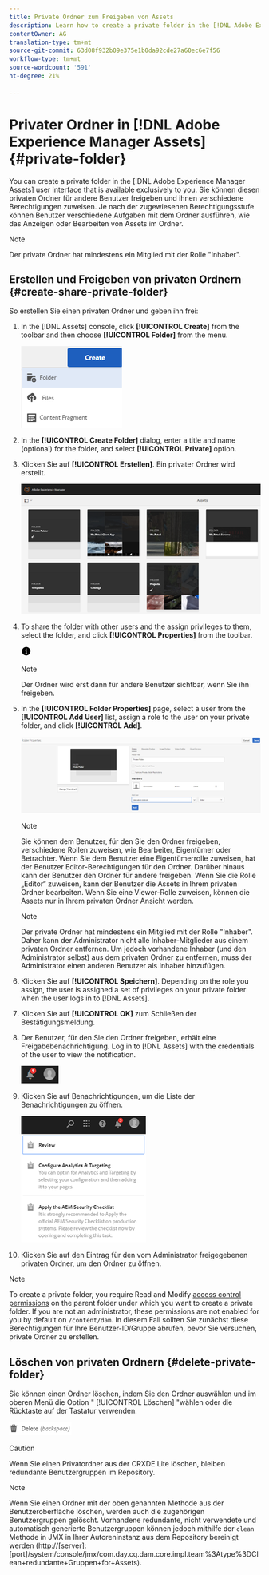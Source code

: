```yaml
---
title: Private Ordner zum Freigeben von Assets
description: Learn how to create a private folder in the [!DNL Adobe Experience Manager Assets] and share it with other users and the assign various privileges to them.
contentOwner: AG
translation-type: tm+mt
source-git-commit: 63d08f932b09e375e1b0da92cde27a60ec6e7f56
workflow-type: tm+mt
source-wordcount: '591'
ht-degree: 21%

---
```



# Privater Ordner in [!DNL Adobe Experience Manager Assets] {#private-folder}

You can create a private folder in the [!DNL Adobe Experience Manager Assets] user interface that is available exclusively to you. Sie können diesen privaten Ordner für andere Benutzer freigeben und ihnen verschiedene Berechtigungen zuweisen. Je nach der zugewiesenen Berechtigungsstufe können Benutzer verschiedene Aufgaben mit dem Ordner ausführen, wie das Anzeigen oder Bearbeiten von Assets im Ordner.

>[!NOTE]
>
>Der private Ordner hat mindestens ein Mitglied mit der Rolle &quot;Inhaber&quot;.

## Erstellen und Freigeben von privaten Ordnern {#create-share-private-folder}

So erstellen Sie einen privaten Ordner und geben ihn frei:

1. In the [!DNL Assets] console, click **[!UICONTROL Create]** from the toolbar and then choose **[!UICONTROL Folder]** from the menu.

   ![Asset-Ordner erstellen](assets/Create-folder.png)

1. In the **[!UICONTROL Create Folder]** dialog, enter a title and name (optional) for the folder, and select **[!UICONTROL Private]** option.

1. Klicken Sie auf **[!UICONTROL Erstellen]**. Ein privater Ordner wird erstellt.

   ![chlimage_1-413](assets/chlimage_1-413.png)

1. To share the folder with other users and the assign privileges to them, select the folder, and click **[!UICONTROL Properties]** from the toolbar.

   ![Info, Option](assets/do-not-localize/info-circle-icon.png)

   >[!NOTE]
   >
   >Der Ordner wird erst dann für andere Benutzer sichtbar, wenn Sie ihn freigeben.

1. In the **[!UICONTROL Folder Properties]** page, select a user from the **[!UICONTROL Add User]** list, assign a role to the user on your private folder, and click **[!UICONTROL Add]**.

   ![chlimage_1-415](assets/chlimage_1-415.png)

   >[!NOTE]
   >
   >Sie können dem Benutzer, für den Sie den Ordner freigeben, verschiedene Rollen zuweisen, wie Bearbeiter, Eigentümer oder Betrachter. Wenn Sie dem Benutzer eine Eigentümerrolle zuweisen, hat der Benutzer Editor-Berechtigungen für den Ordner. Darüber hinaus kann der Benutzer den Ordner für andere freigeben. Wenn Sie die Rolle „Editor“ zuweisen, kann der Benutzer die Assets in Ihrem privaten Ordner bearbeiten. Wenn Sie eine Viewer-Rolle zuweisen, können die Assets nur in Ihrem privaten Ordner Ansicht werden.

   >[!NOTE]
   >
   >Der private Ordner hat mindestens ein Mitglied mit der Rolle &quot;Inhaber&quot;. Daher kann der Administrator nicht alle Inhaber-Mitglieder aus einem privaten Ordner entfernen. Um jedoch vorhandene Inhaber (und den Administrator selbst) aus dem privaten Ordner zu entfernen, muss der Administrator einen anderen Benutzer als Inhaber hinzufügen.

1. Klicken Sie auf **[!UICONTROL Speichern]**. Depending on the role you assign, the user is assigned a set of privileges on your private folder when the user logs in to [!DNL Assets].
1. Klicken Sie auf **[!UICONTROL OK]** zum Schließen der Bestätigungsmeldung.
1. Der Benutzer, für den Sie den Ordner freigeben, erhält eine Freigabebenachrichtigung. Log in to [!DNL Assets] with the credentials of the user to view the notification.

   ![chlimage_1-416](assets/chlimage_1-416.png)

1. Klicken Sie auf Benachrichtigungen, um die Liste der Benachrichtigungen zu öffnen.

   ![Liste der Meldungen](assets/Assets-Notification.png)

1. Klicken Sie auf den Eintrag für den vom Administrator freigegebenen privaten Ordner, um den Ordner zu öffnen.

>[!NOTE]
>
>To create a private folder, you require Read and Modify [access control permissions](/help/sites-administering/security.md#permissions-in-aem) on the parent folder under which you want to create a private folder. If you are not an administrator, these permissions are not enabled for you by default on `/content/dam`. In diesem Fall sollten Sie zunächst diese Berechtigungen für Ihre Benutzer-ID/Gruppe abrufen, bevor Sie versuchen, private Ordner zu erstellen.

## Löschen von privaten Ordnern {#delete-private-folder}

Sie können einen Ordner löschen, indem Sie den Ordner auswählen und im oberen Menü die Option &quot; [!UICONTROL Löschen] &quot;wählen oder die Rücktaste auf der Tastatur verwenden.

![Option &quot;Löschen&quot;im oberen Menü](assets/delete-option.png)

>[!CAUTION]
>
>Wenn Sie einen Privatordner aus der CRXDE Lite löschen, bleiben redundante Benutzergruppen im Repository.

>[!NOTE]
>
>Wenn Sie einen Ordner mit der oben genannten Methode aus der Benutzeroberfläche löschen, werden auch die zugehörigen Benutzergruppen gelöscht.
Vorhandene redundante, nicht verwendete und automatisch generierte Benutzergruppen können jedoch mithilfe der `clean` Methode in JMX in Ihrer Autoreninstanz aus dem Repository bereinigt werden (http://[server]:[port]/system/console/jmx/com.day.cq.dam.core.impl.team%3Atype%3DClean+redundante+Gruppen+for+Assets).
